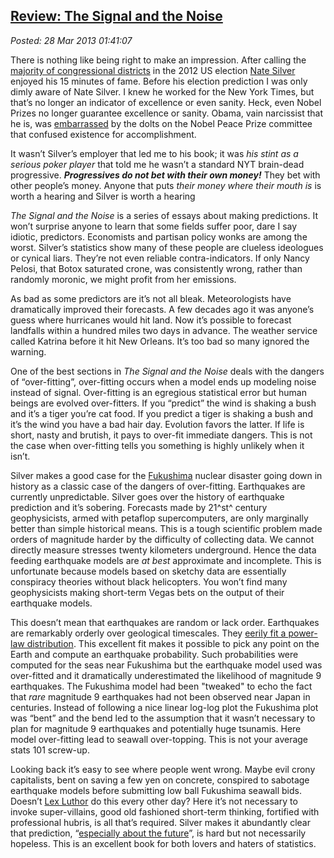 
[Review: The 
Signal and the Noise](http://bakerjd99.wordpress.com/2013/03/27/review-the-signal-and-the-noise/)
--------------------------------------------------------------------------------------------------------------

*Posted: 28 Mar 2013 01:41:07*

There is nothing like being right to make an impression. After calling
the [majority of congressional
districts](http://www.huffingtonpost.com/2012/11/07/nate-silver-obama-reelection\_n\_2086556.html)
in the 2012 US election [Nate
Silver](http://fivethirtyeight.blogs.nytimes.com/) enjoyed his 15
minutes of fame. Before his election prediction I was only dimly aware
of Nate Silver. I knew he worked for the New York Times, but that’s no
longer an indicator of excellence or even sanity. Heck, even Nobel
Prizes no longer guarantee excellence or sanity. Obama, vain narcissist
that he is, was
[embarrassed](http://online.wsj.com/article/SB10001424052748703746604574463171820234630.html)
by the dolts on the Nobel Peace Prize committee that confused existence
for accomplishment.

It wasn’t Silver’s employer that led me to his book; it was *his stint
as a serious poker player* that told me he wasn’t a standard NYT
brain-dead progressive. ***Progressives do not bet with their own
money!*** They bet with other people’s money. Anyone that puts *their
money where their mouth is* is worth a hearing and Silver is worth a
hearing

*The Signal and the Noise* is a series of essays about making
predictions. It won’t surprise anyone to learn that some fields suffer
poor, dare I say idiotic, predictors. Economists and partisan policy
wonks are among the worst. Silver’s statistics show many of these people
are clueless ideologues or cynical liars. They’re not even reliable
contra-indicators. If only Nancy Pelosi, that Botox saturated crone, was
consistently wrong, rather than randomly moronic, we might profit from
her emissions.

As bad as some predictors are it’s not all bleak. Meteorologists have
dramatically improved their forecasts. A few decades ago it was anyone’s
guess where hurricanes would hit land. Now it’s possible to forecast
landfalls within a hundred miles two days in advance. The weather
service called Katrina before it hit New Orleans. It’s too bad so many
ignored the warning.

One of the best sections in *The Signal and the Noise* deals with the
dangers of “over-fitting”, over-fitting occurs when a model ends up
modeling noise instead of signal. Over-fitting is an egregious
statistical error but human beings are evolved over-fitters. If you
“predict” the wind is shaking a bush and it’s a tiger you’re cat food.
If you predict a tiger is shaking a bush and it’s the wind you have a
bad hair day. Evolution favors the latter. If life is short, nasty and
brutish, it pays to over-fit immediate dangers. This is not the case
when over-fitting tells you something is highly unlikely when it isn’t.

Silver makes a good case for the
[Fukushima](http://www.world-nuclear.org/info/Safety-and-Security/Safety-of-Plants/Fukushima-Accident-2011/#.UVOeghfBOSo)
nuclear disaster going down in history as a classic case of the dangers
of over-fitting. Earthquakes are currently unpredictable. Silver goes
over the history of earthquake prediction and it’s sobering. Forecasts
made by 21^st^ century geophysicists, armed with petaflop
supercomputers, are only marginally better than simple historical means.
This is a tough scientific problem made orders of magnitude harder by
the difficulty of collecting data. We cannot directly measure stresses
twenty kilometers underground. Hence the data feeding earthquake models
are *at best* approximate and incomplete. This is unfortunate because
models based on sketchy data are essentially conspiracy theories without
black helicopters. You won’t find many geophysicists making short-term
Vegas bets on the output of their earthquake models.

This doesn’t mean that earthquakes are random or lack order. Earthquakes
are remarkably orderly over geological timescales. They [eerily fit a
power-law
distribution](http://www.pnas.org/content/99/suppl.1/2509.full). This
excellent fit makes it possible to pick any point on the Earth and
compute an earthquake probability. Such probabilities were computed for
the seas near Fukushima but the earthquake model used was over-fitted
and it dramatically underestimated the likelihood of magnitude 9
earthquakes. The Fukushima model had been "tweaked" to echo the fact
that *rare* magnitude 9 earthquakes had not been observed near Japan in
centuries. Instead of following a nice linear log-log plot the Fukushima
plot was “bent” and the bend led to the assumption that it wasn’t
necessary to plan for magnitude 9 earthquakes and potentially huge
tsunamis. Here model over-fitting lead to seawall over-topping. This is
not your average stats 101 screw-up.

Looking back it’s easy to see where people went wrong. Maybe evil crony
capitalists, bent on saving a few yen on concrete, conspired to sabotage
earthquake models before submitting low ball Fukushima seawall bids.
Doesn’t [Lex Luthor](http://dc.wikia.com/wiki/Lex\_Luthor) do this every
other day?  Here it’s not necessary to invoke super-villains, good old fashioned
short-term thinking, fortified with professional hubris, is all that’s
required. Silver makes it abundantly clear that prediction, “[especially
about the future](http://www.larry.denenberg.com/predictions.html)”, is
hard but not necessarily hopeless. This is an excellent book for both
lovers and haters of statistics.

